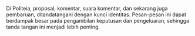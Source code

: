 Di Politeia, proposal, komentar, suara komentar, dan sekarang juga pembaruan, ditandatangani dengan kunci identitas. Pesan-pesan ini dapat berdampak besar pada pengambilan keputusan dan pengeluaran, sehingga tanda tangan ini menjadi lebih penting.